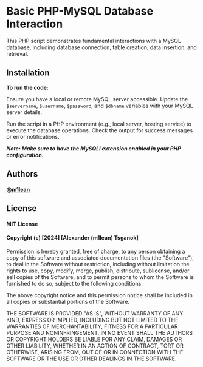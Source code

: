 
# Basic PHP-MySQL Database Interaction

This PHP script demonstrates fundamental interactions with a MySQL database, including database connection, table creation, data insertion, and retrieval.



## Installation

**To run the code:**

Ensure you have a local or remote MySQL server accessible.
Update the ```$servername```, ```$username```, ```$password```, and ```$dbname``` variables with your MySQL server details.


Run the script in a PHP environment (e.g., local server, hosting service) to execute the database operations.
Check the output for success messages or error notifications.

___Note: Make sure to have the MySQLi extension enabled in your PHP configuration.___



## Authors

#### [@m1lean](https://www.github.com/m1lean)


## License

#### MIT License

#### Copyright (c) [2024] [Alexander (m1lean) Tsganok]

Permission is hereby granted, free of charge, to any person obtaining a copy
of this software and associated documentation files (the "Software"), to deal
in the Software without restriction, including without limitation the rights
to use, copy, modify, merge, publish, distribute, sublicense, and/or sell
copies of the Software, and to permit persons to whom the Software is
furnished to do so, subject to the following conditions:

The above copyright notice and this permission notice shall be included in all
copies or substantial portions of the Software.

THE SOFTWARE IS PROVIDED "AS IS", WITHOUT WARRANTY OF ANY KIND, EXPRESS OR
IMPLIED, INCLUDING BUT NOT LIMITED TO THE WARRANTIES OF MERCHANTABILITY,
FITNESS FOR A PARTICULAR PURPOSE AND NONINFRINGEMENT. IN NO EVENT SHALL THE
AUTHORS OR COPYRIGHT HOLDERS BE LIABLE FOR ANY CLAIM, DAMAGES OR OTHER
LIABILITY, WHETHER IN AN ACTION OF CONTRACT, TORT OR OTHERWISE, ARISING FROM,
OUT OF OR IN CONNECTION WITH THE SOFTWARE OR THE USE OR OTHER DEALINGS IN THE
SOFTWARE.

